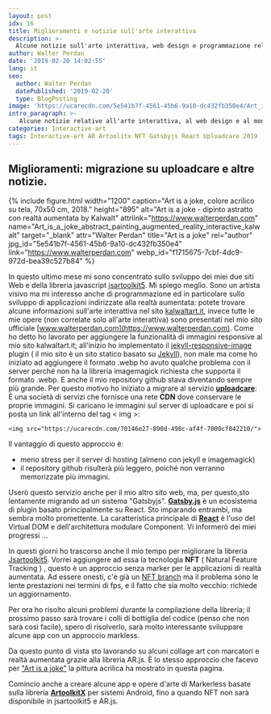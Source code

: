 ```yaml
---
layout: post
idx: 16
title: Miglioramenti e notizie sull'arte interattiva
description: >-
  Alcune notizie sull'arte interattiva, web design e programmazione relative al mio sito web e le mie opere, articolo di Kalwalt alias Walter Perdan.
author: Walter Perdan
date: '2019-02-20 14:02:55'
lang: it
seo:
  author: Walter Perdan
  datePublished: '2019-02-20'
  type: BlogPosting
image: 'https://ucarecdn.com/5e541b7f-4561-45b6-9a10-dc432fb350e4/Art_is_a_joke_abstract_painting_augmented_reality_interactive_kalwalt.jpg'
intro_paragraph: >-
   Alcune notizie relative all'arte interattiva, al web design e al mondo della programmazione.
categories: Interactive-art
tags: Interactive-art AR Artoolitx NFT Gatsbyjs React Uploadcare 2019
---
```

## Miglioramenti: migrazione su uploadcare e altre notizie.

{% include figure.html width="1200" caption="Art is a joke, colore acrilico su tela, 70x50 cm, 2018." height="895" alt="Art is a joke - dipinto astratto con realtà aumentata by Kalwalt" attrlink="https://www.walterperdan.com" name="Art_is_a_joke_abstract_painting_augmented_reality_interactive_kalwalt" target="_blank" attr="Walter Perdan" title="Art is a joke" rel="author" jpg_id="5e541b7f-4561-45b6-9a10-dc432fb350e4" link="https://www.walterperdan.com" webp_id="f1715675-7cbf-4dc9-972d-bea39c527b84" %}

In questo ultimo mese mi sono concentrato sullo sviluppo dei miei due siti Web e della libreria javascript [jsartoolkit5](https://github.com/artoolkitx/jsartoolkit5). Mi spiego meglio. Sono un artista visivo ma mi interesso anche di programmazione ed in particolare sullo sviluppo di applicazioni indirizzate alla realtà aumentata: potete trovare alcune informazioni sull'arte interattiva nel sito [kalwaltart.it](www.kalawaltart.it), invece tutte le mie opere (non correlate solo all'arte interattiva) sono presentati nel mio sito ufficiale [www.walterperdan.com](https://www.walterperdan.com). Come ho detto ho lavorato per aggiungere la funzionalità di immagini responsive al mio sito kalwaltart.it; all'inizio ho implementato il [jekyll-responsive-image](https://github.com/wildlyinaccurate/jekyll-responsive-image) plugin ( il mio sito è un sito statico basato su [Jekyll](https://jekyllrb.com/)), non male ma come ho iniziato ad aggiungere il formato .webp ho avuto qualche problema con il server perché non ha la libreria imagemagick richiesta che supporta il formato .webp. E anche il mio repository github stava diventando sempre più grande. Per questo motivo ho iniziato a migrare al servizio [**uploadcare**](https://uploadcare.com): È una società di servizi che fornisce una rete **CDN** dove conservare le proprie immagini. Si caricano le immagini sul server di uploadcare e poi si posta un link all'interno del tag < img >:

```
<img src="https://ucarecdn.com/70146e27-890d-498c-af4f-7000cf842210/">
```

Il vantaggio di questo approccio è:

* meno stress per il server di hosting (almeno con jekyll e imagemagick)
* il repository github risulterà più leggero, poiché non verranno memorizzate più immagini.

Userò questo servizio anche per il mio altro sito web, ma, per questo,sto lentamente migrando ad un sistema "Gatsbyjs". [**Gatsby.js**](https://www.gatsbyjs.org) è un ecosistema di plugin basato principalmente su React. Sto imparando entrambi, ma sembra molto promettente. La caratteristica principale di [**React**](https://reactjs.org) è l'uso del Virtual DOM e dell'architettura modulare Component. Vi informerò dei miei progressi ...

In questi giorni ho trascorso anche il mio tempo per migliorare la libreria [Jsartoolkit5](https://github.com/artoolkitx/jsartoolkit5). Vorrei aggiungere ad essa la tecnologia **NFT** ( Natural Feature Tracking ) , questo è un approccio senza marker per le applicazioni di realtà aumentata. Ad essere onesti, c'è già un [NFT branch](https://github.com/artoolkitx/jsartoolkit5/tree/nft) ma il problema sono le lente prestazioni nei termini di fps, e il fatto che sia molto vecchio: richiede un aggiornamento.

Per ora ho risolto alcuni problemi durante la compilazione della libreria; il prossimo passo sarà trovare i colli di bottiglia del codice (penso che non sarà così facile), spero di risolverlo, sarà molto interessante sviluppare alcune app con un approccio markless.

Da questo punto di vista sto lavorando su alcuni collage art con marcatori e realtà aumentata grazie alla libreria AR.js. È lo stesso approccio che facevo per ["Art is a joke"](https://www.walterperdan.com/it/opere/pittura/artisajoke-pittura-astratta) la pittura acrilica ha mostrato in questa pagina.

Comincio anche a creare alcune app e opere d'arte di Markerless basate sulla libreria [**ArtoolkitX**](https://github.com/artoolkitx/artoolkitx) per sistemi Android, fino a quando NFT non sarà disponibile in jsartoolkit5 e AR.js.
